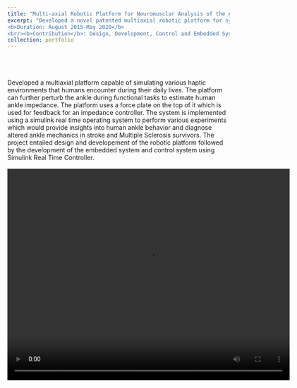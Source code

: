 ```yaml
---
title: "Multi-axial Robotic Platform for Neuromusclar Analysis of the Ankle"
excerpt: "Developed a novel patented multiaxial robotic platform for system identification of human ankle<br/>
<b>Duration: August 2015-May 2020</b>
<br/><b>Contribution</b>: Design, Development, Control and Embedded System (Position and Haptic Controller)"
collection: portfolio
---
```

<br>
<br>
<br>
Developed a multiaxial platform capable of simulating various haptic environments that humans encounter during their daily lives. The platform can further perturb the ankle during functional tasks to estimate human ankle impedance. The platform uses a force plate on the top of it which is used for feedback for an impedance controller. The system is implemented using a simulink real time operating system to perform various experiments which would provide insights into human ankle behavior and diagnose altered ankle mechanics in stroke and Multiple Sclerosis survivors. The project entailed design and developement of the robotic platform followed by the development of the embedded system and control system using Simulink Real Time Controller. 
<br>
<br>
<div style="text-align:center;">
<video width="640" height="480" controls>
  <source src="/images/AnkleRoboticPlatform.mp4" type="video/mp4">
  </div>

